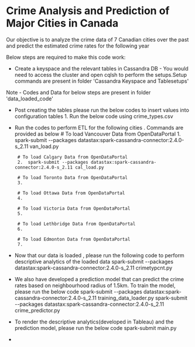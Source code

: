 # Crime Analysis and Prediction of Major Cities in Canada

Our objective is to analyze the crime data of 7 Canadian cities over the past and predict  the  estimated  crime rates  for  the  following year

Below steps are required to make this code work:

*  Create a keyspace and the relevant tables in Cassandra DB - You would need to access the cluster and open cqlsh to perform the setups.Setup commands are present in folder 'Cassandra Keyspace and Tablesetups'

Note - Codes and Data for below steps are present in folder 'data_loaded_code'
*  Post creating the tables please run the below codes to insert values into configuration tables
        1.  Run the below code using crime_types.csv

*  Run the codes to perform ETL for the following cities . Commands are provided as below
        # To load Vancouver Data from OpenDataPortal
        1.  spark-submit --packages datastax:spark-cassandra-connector:2.4.0-s_2.11 van_load.py
        
        # To load Calgary Data from OpenDataPortal
        2.  spark-submit --packages datastax:spark-cassandra-connector:2.4.0-s_2.11 cal_load.py
        
        # To load Toronto Data from OpenDataPortal
        3.  
        
        # To load Ottawa Data from OpenDataPortal
        4.  
        
        # To load Victoria Data from OpenDataPortal
        5.  
        
        # To load Lethbridge Data from OpenDataPortal
        6.  
        
        # To load Edmonton Data from OpenDataPortal
        7.  

*  Now that our data is loaded , please run the following code to perform descriptive analytics of the loaded data
        spark-submit --packages datastax:spark-cassandra-connector:2.4.0-s_2.11 crimetypcnt.py

* We also have developed a prediction model that can predict the crime rates based on neighbourhood radius of 1.5km. To train the model, please run the below code
        spark-submit --packages datastax:spark-cassandra-connector:2.4.0-s_2.11 training_data_loader.py
        spark-submit --packages datastax:spark-cassandra-connector:2.4.0-s_2.11 crime_predictor.py

* To render the descriptive analytics(developed in Tableau) and the prediction model, please run the below code
        spark-submit main.py

* 